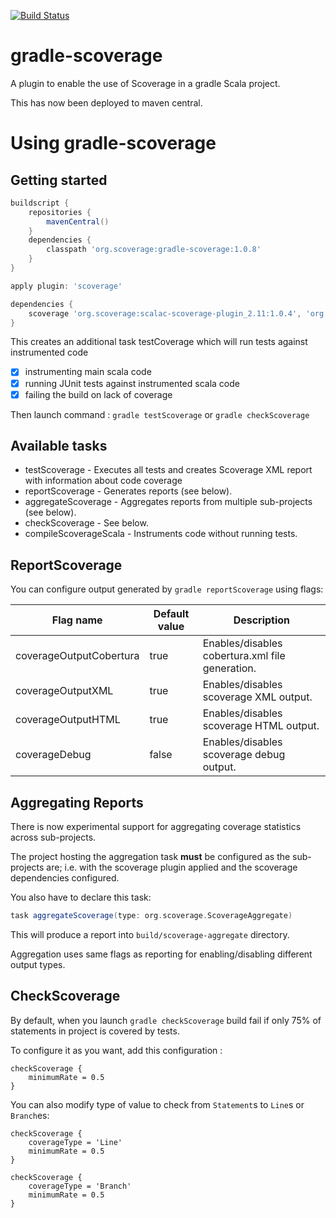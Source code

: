 [![Build Status](https://travis-ci.org/scoverage/gradle-scoverage.png?branch=master)](https://travis-ci.org/scoverage/gradle-scoverage)

gradle-scoverage
================
A plugin to enable the use of Scoverage in a gradle Scala project.

This has now been deployed to maven central.

Using gradle-scoverage
======================

Getting started
---------------
```groovy
buildscript {
    repositories {
        mavenCentral()
    }
    dependencies {
        classpath 'org.scoverage:gradle-scoverage:1.0.8'
    }
}

apply plugin: 'scoverage'

dependencies {
    scoverage 'org.scoverage:scalac-scoverage-plugin_2.11:1.0.4', 'org.scoverage:scalac-scoverage-runtime_2.11:1.0.4'
}
```

This creates an additional task testCoverage which will run tests against instrumented code

- [x] instrumenting main scala code
- [x] running JUnit tests against instrumented scala code
- [x] failing the build on lack of coverage

Then launch command :
`gradle testScoverage` or `gradle checkScoverage`

Available tasks
---------------

* testScoverage - Executes all tests and creates Scoverage XML report with information about code coverage
* reportScoverage - Generates reports (see below).
* aggregateScoverage - Aggregates reports from multiple sub-projects (see below).
* checkScoverage - See below.
* compileScoverageScala - Instruments code without running tests.

ReportScoverage
---------------

You can configure output generated by `gradle reportScoverage` using flags:

| Flag name               | Default value | Description                                     |
| ------------------------|---------------|-------------------------------------------------|
| coverageOutputCobertura | true          | Enables/disables cobertura.xml file generation. |
| coverageOutputXML       | true          | Enables/disables scoverage XML output.          |
| coverageOutputHTML      | true          | Enables/disables scoverage HTML output.         |
| coverageDebug           | false         | Enables/disables scoverage debug output.        |

Aggregating Reports
-------------------

There is now experimental support for aggregating coverage statistics across sub-projects.

The project hosting the aggregation task **must** be configured as the sub-projects are;
i.e. with the scoverage plugin applied and the scoverage dependencies configured.

You also have to declare this task:

```groovy
task aggregateScoverage(type: org.scoverage.ScoverageAggregate)
```

This will produce a report into `build/scoverage-aggregate` directory.

Aggregation uses same flags as reporting for enabling/disabling different output types.

CheckScoverage
--------------

By default, when you launch `gradle checkScoverage` build fail if only 75% of statements in project is covered by tests.

To configure it as you want, add this configuration :
```
checkScoverage {
    minimumRate = 0.5
}
```

You can also modify type of value to check from `Statement`s to `Line`s or `Branch`es:

```
checkScoverage {
    coverageType = 'Line'
    minimumRate = 0.5
}
```

```
checkScoverage {
    coverageType = 'Branch'
    minimumRate = 0.5
}
```
